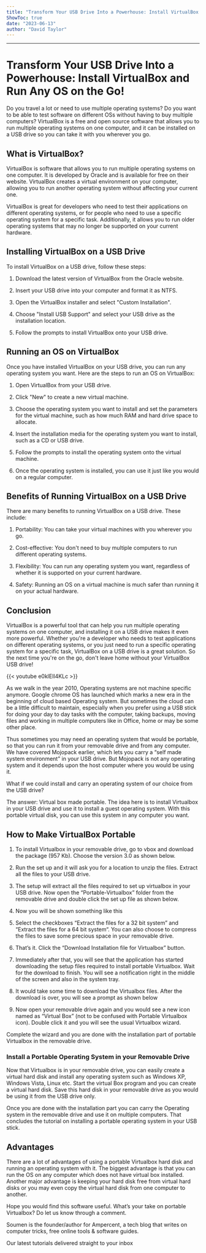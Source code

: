 ```yaml
---
title: "Transform Your USB Drive Into a Powerhouse: Install VirtualBox and Run Any OS on the Go!"
ShowToc: true 
date: "2023-06-13"
author: "David Taylor"
---
```

*****
# Transform Your USB Drive Into a Powerhouse: Install VirtualBox and Run Any OS on the Go!

Do you travel a lot or need to use multiple operating systems? Do you want to be able to test software on different OSs without having to buy multiple computers? VirtualBox is a free and open source software that allows you to run multiple operating systems on one computer, and it can be installed on a USB drive so you can take it with you wherever you go.

## What is VirtualBox?

VirtualBox is software that allows you to run multiple operating systems on one computer. It is developed by Oracle and is available for free on their website. VirtualBox creates a virtual environment on your computer, allowing you to run another operating system without affecting your current one.

VirtualBox is great for developers who need to test their applications on different operating systems, or for people who need to use a specific operating system for a specific task. Additionally, it allows you to run older operating systems that may no longer be supported on your current hardware.

## Installing VirtualBox on a USB Drive

To install VirtualBox on a USB drive, follow these steps:

1. Download the latest version of VirtualBox from the Oracle website.

2. Insert your USB drive into your computer and format it as NTFS.

3. Open the VirtualBox installer and select "Custom Installation".

4. Choose "Install USB Support" and select your USB drive as the installation location.

5. Follow the prompts to install VirtualBox onto your USB drive.

## Running an OS on VirtualBox

Once you have installed VirtualBox on your USB drive, you can run any operating system you want. Here are the steps to run an OS on VirtualBox:

1. Open VirtualBox from your USB drive.

2. Click "New" to create a new virtual machine.

3. Choose the operating system you want to install and set the parameters for the virtual machine, such as how much RAM and hard drive space to allocate.

4. Insert the installation media for the operating system you want to install, such as a CD or USB drive.

5. Follow the prompts to install the operating system onto the virtual machine.

6. Once the operating system is installed, you can use it just like you would on a regular computer.

## Benefits of Running VirtualBox on a USB Drive

There are many benefits to running VirtualBox on a USB drive. These include:

1. Portability: You can take your virtual machines with you wherever you go.

2. Cost-effective: You don't need to buy multiple computers to run different operating systems.

3. Flexibility: You can run any operating system you want, regardless of whether it is supported on your current hardware.

4. Safety: Running an OS on a virtual machine is much safer than running it on your actual hardware.

## Conclusion

VirtualBox is a powerful tool that can help you run multiple operating systems on one computer, and installing it on a USB drive makes it even more powerful. Whether you're a developer who needs to test applications on different operating systems, or you just need to run a specific operating system for a specific task, VirtualBox on a USB drive is a great solution. So the next time you're on the go, don't leave home without your VirtualBox USB drive!

{{< youtube e0klElI4KLc >}} 



As we walk in the year 2010, Operating systems are not machine specific anymore. Google chrome OS has launched which marks a new era in the beginning of cloud based Operating system. But sometimes the cloud can be a little difficult to maintain, especially when you prefer using a USB stick for doing your day to day tasks with the computer, taking backups, moving files and working in multiple computers like in Office, home or may be some other place.
 
Thus sometimes you may need an operating system that would be portable, so that you can run it from your removable drive and from any computer. We have covered Mojopack earlier, which lets you carry a “self made system environment” in your USB drive. But Mojopack is not any operating system and it depends upon the host computer where you would be using it.
 
What if we could install and carry an operating system of our choice from the USB drive?
 
The answer: Virtual box made portable. The idea here is to install Virtualbox in your USB drive and use it to install a guest operating system. With this portable virtual disk, you can use this system in any computer you want.
 
## How to Make VirtualBox Portable
 
1. To install Virtualbox in your removable drive, go to vbox and download the package (957 Kb). Choose the version 3.0 as shown below.
 
2. Run the set up and it will ask you for a location to unzip the files. Extract all the files to your USB drive.
 
3. The setup will extract all the files required to set up virtualbox in your USB drive. Now open the “Portable-Virtualbox” folder from the removable drive and double click the set up file as shown below.
 
4. Now you will be shown something like this
 
5. Select the checkboxes “Extract the files for a 32 bit system” and “Extract the files for a 64 bit system“. You can also choose to compress the files to save some precious space in your removable drive.
 
6. That’s it. Click the “Download Installation file for Virtualbox” button.
 
7. Immediately after that, you will see that the application has started downloading the setup files required to install portable Virtualbox. Wait for the download to finish. You will see a notification right in the middle of the screen and also in the system tray.
 
8. It would take some time to download the Virtualbox files. After the download is over, you will see a prompt as shown below
 
9. Now open your removable drive again and you would see a new icon named as “Virtual Box” (not to be confused with Portable Virtualbox icon). Double click it and you will see the usual Virtualbox wizard.
 
Complete the wizard and you are done with the installation part of portable Virtualbox in the removable drive.
 
### Install a Portable Operating System in your Removable Drive
 
Now that Virtualbox is in your removable drive, you can easily create a virtual hard disk and install any operating system such as Windows XP, Windows Vista, Linux etc. Start the virtual Box program and you can create a virtual hard disk. Save this hard disk in your removable drive as you would be using it from the USB drive only.
 
Once you are done with the installation part you can carry the Operating system in the removable drive and use it on multiple computers. That concludes the tutorial on installing a portable operating system in your USB stick.
 
## Advantages
 
There are a lot of advantages of using a portable Virtualbox hard disk and running an operating system with it. The biggest advantage is that you can run the OS on any computer which does not have virtual box installed. Another major advantage is keeping your hard disk free from virtual hard disks or you may even copy the virtual hard disk from one computer to another.
 
Hope you would find this software useful. What’s your take on portable Virtualbox? Do let us know through a comment.
 
Soumen is the founder/author for Ampercent, a tech blog that writes on computer tricks, free online tools & software guides.
 
Our latest tutorials delivered straight to your inbox




